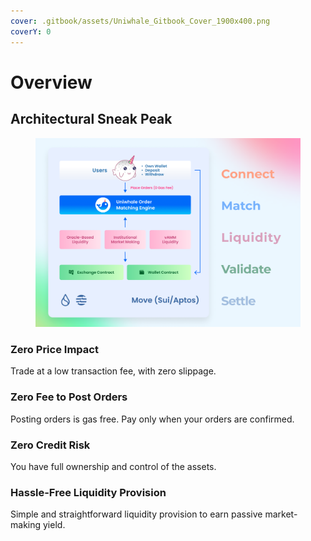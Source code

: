 ```yaml
---
cover: .gitbook/assets/Uniwhale_Gitbook_Cover_1900x400.png
coverY: 0
---
```


# Overview

## Architectural Sneak Peak

<figure><img src=".gitbook/assets/uniwhale_system_intro_chart.png" alt=""><figcaption></figcaption></figure>

### Zero Price Impact

Trade at a low transaction fee, with zero slippage.

### Zero Fee to Post Orders

Posting orders is gas free. Pay only when your orders are confirmed.

### Zero Credit Risk

You have full ownership and control of the assets.

### Hassle-Free Liquidity Provision

Simple and straightforward liquidity provision to earn passive market-making yield.
